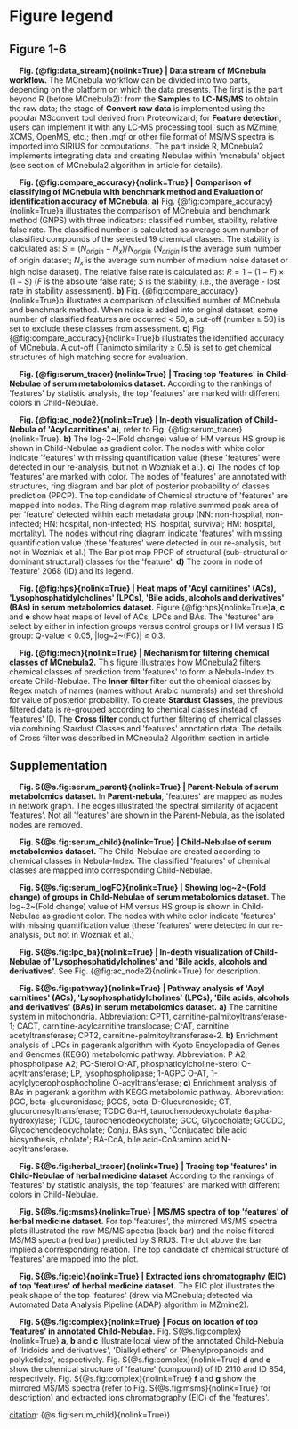 # Figure legend

## Figure 1-6

&ensp;&ensp; **Fig. {@fig:data_stream}{nolink=True} | Data stream of MCnebula
workflow.** The MCnebula workflow can be divided into two parts, depending on
the platform on which the data presents. The first is the part beyond R (before
MCnebula2): from the **Samples** to **LC-MS/MS** to obtain the raw data; the
stage of **Convert raw data** is implemented using the popular MSconvert tool
derived from Proteowizard; for **Feature detection**, users can implement it
with any LC-MS processing tool, such as MZmine, XCMS, OpenMS, etc.; then .mgf
or other file format of MS/MS spectra is imported into SIRIUS for computations.
The part inside R, MCnebula2 implements integrating data and creating Nebulae
within 'mcnebula' object (see section of MCnebula2 algorithm in article for
details).

&ensp;&ensp; **Fig. {@fig:compare_accuracy}{nolink=True} | Comparison of
classifying of MCnebula with benchmark method and Evaluation of identification
accuracy of MCnebula**. **a)** Fig. {@fig:compare_accuracy}{nolink=True}a
illustrates the comparison of MCnebula and benchmark method (GNPS) with three
indicators: classified number, stability, relative false rate. The classified
number is calculated as average sum number of classified compounds of the
selected 19 chemical classes. The stability is calculated as:
$S = (N_{origin} - N_{x}) / N_{origin}$ ($N_{origin}$ is the average sum number
of origin dataset; $N_{x}$ is the average sum number of medium noise dataset or
high noise dataset). The relative false rate is calculated as:
$R = 1 - (1 - F) \times (1 - S)$
($F$ is the absolute false rate; $S$ is the stability, i.e., the average - 
lost rate in stability assessment).  **b)** Fig.
{@fig:compare_accuracy}{nolink=True}b illustrates a comparison of classified
number of MCnebula and benchmark method.  When noise is added into original
dataset, some number of classified features are occurred &lt; 50, a cut-off
(number $\geq$ 50) is set to exclude these classes from assessment.  **c)**
Fig. {@fig:compare_accuracy}{nolink=True}b illustrates the identified accuracy
of MCnebula.  A cut-off (Tanimoto similarity $\geq$ 0.5) is set to get chemical
structures of high matching score for evaluation.

&ensp;&ensp; **Fig. {@fig:serum_tracer}{nolink=True} | Tracing top 'features'
in Child-Nebulae of serum metabolomics dataset.** According to the rankings of
'features' by statistic analysis, the top 'features' are marked with
different colors in Child-Nebulae.

&ensp;&ensp; **Fig. {@fig:ac_node2}{nolink=True} | In-depth visualization of
Child-Nebula of 'Acyl carnitines'** **a)**, refer to Fig.
{@fig:serum_tracer}{nolink=True}.  **b)** The log~2~(Fold change) value of HM
versus HS group is shown in Child-Nebulae as gradient color. The nodes with
white color indicate 'features' with missing quantification value (these
'features' were detected in our re-analysis, but not in Wozniak et al.).
**c)** The nodes of top 'features' are marked with color.  The nodes of
'features' are annotated with structures, ring diagram and bar plot of
posterior probability of classes prediction (PPCP). The top candidate of
Chemical structure of 'features' are mapped into nodes. The Ring diagram map
relative summed peak area of per 'feature' detected within each metadata group
(NN: non-hospital, non-infected; HN: hospital, non-infected; HS: hospital,
survival; HM: hospital, mortality).  The nodes without ring diagram indicate
'features' with missing quantification value (these 'features' were detected in
our re-analysis, but not in Wozniak et al.) The Bar plot map PPCP of structural
(sub-structural or dominant structural) classes for the 'feature'. **d)** The
zoom in node of 'feature' 2068 (ID) and its legend.

&ensp;&ensp; **Fig. {@fig:hps}{nolink=True} | Heat maps of 'Acyl carnitines'
(ACs), 'Lysophosphatidylcholines' (LPCs), 'Bile acids, alcohols and
derivatives' (BAs) in serum metabolomics dataset.** Figure
{@fig:hps}{nolink=True}**a**, **c** and **e** show heat maps of level of ACs,
LPCs and BAs. The 'features' are select by either in infection groups versus control groups
or HM versus HS group: Q-value &lt; 0.05, |log~2~(FC)| $\geq$ 0.3.

&ensp;&ensp; **Fig. {@fig:mech}{nolink=True} | Mechanism for filtering chemical
classes of MCnebula2.** This figure illustrates how MCnebula2 filters chemical
classes of prediction from 'features' to form a Nebula-Index to create
Child-Nebulae. The **Inner filter** filter out the chemical classes by Regex
match of names (names without Arabic numerals) and set threshold for
value of posterior probability. To create **Stardust Classes**, the previous
filtered data is re-grouped according to chemical classes instead of 'features'
ID. The **Cross filter** conduct further filtering of chemical classes via
combining Stardust Classes and 'features' annotation data. The details of
Cross filter was described in MCnebula2 Algorithm section in article.

## Supplementation

&ensp;&ensp; **Fig. S{@s.fig:serum_parent}{nolink=True} | Parent-Nebula of
serum metabolomics dataset.** In **Parent-nebula**, 'features' are mapped as
nodes in network graph. The edges illustrated the spectral similarity of
adjacent 'features'. Not all 'features' are shown in the Parent-Nebula, as
the isolated nodes are removed.

&ensp;&ensp; **Fig. S{@s.fig:serum_child}{nolink=True} | Child-Nebulae of serum
metabolomics dataset.** The Child-Nebulae are created according to chemical
classes in Nebula-Index. The classified 'features' of chemical classes are
mapped into corresponding Child-Nebulae.

&ensp;&ensp; **Fig. S{@s.fig:serum_logFC}{nolink=True} | Showing log~2~(Fold
change) of groups in Child-Nebulae of serum metabolomics dataset.** The
log~2~(Fold change) value of HM versus HS group is shown in Child-Nebulae as
gradient color. The nodes with white color indicate 'features'
with missing quantification value (these 'features' were detected in our
re-analysis, but not in Wozniak et al.)

&ensp;&ensp; **Fig. S{@s.fig:lpc_ba}{nolink=True} | In-depth visualization of
Child-Nebulae of 'Lysophosphatidylcholines' and 'Bile acids, alcohols and
derivatives'.** See Fig. {@fig:ac_node2}{nolink=True} for description.

&ensp;&ensp; **Fig. S{@s.fig:pathway}{nolink=True} | Pathway analysis of 'Acyl
carnitines' (ACs), 'Lysophosphatidylcholines' (LPCs), 'Bile acids, alcohols and
derivatives' (BAs) in serum metabolomics dataset.** **a)** The carnitine system
in mitochondria.  Abbreviation: CPT1, carnitine-palmitoyltransferase-1; CACT,
carnitine-acylcarnitine translocase; CrAT, carnitine acetyltransferase; CPT2,
carnitine-palmitoyltransferase-2.  **b)** Enrichment analysis of LPCs in
pagerank algorithm with Kyoto Encyclopedia of Genes and Genomes (KEGG)
metabolomic pathway.  Abbreviation: P A2, phospholipase A2; PC-Sterol O-AT,
phosphatidylcholine-sterol O-acyltransferase; LP, lysophospholipase; 1-AGPC
O-AT, 1-acylglycerophosphocholine O-acyltransferase; **c)** Enrichment analysis
of BAs in pagerank algorithm with KEGG metabolomic pathway.  Abbreviation: βGC,
beta-glucuronidase; βGCS, beta-D-Glucuronoside; GT, glucuronosyltransferase;
TCDC 6α-H, taurochenodeoxycholate 6alpha-hydroxylase; TCDC,
taurochenodeoxycholate; GCC, Glycocholate; GCCDC, Glycochenodeoxycholate;
Conju. BAs syn., 'Conjugated bile acid biosynthesis, cholate'; BA-CoA, bile
acid-CoA:amino acid N-acyltransferase.

&ensp;&ensp; **Fig. S{@s.fig:herbal_tracer}{nolink=True} | Tracing top 'features'
in Child-Nebulae of herbal medicine dataset** According to the rankings of
'features' by statistic analysis, the top 'features' are marked with
different colors in Child-Nebulae.

&ensp;&ensp; **Fig. S{@s.fig:msms}{nolink=True} | MS/MS spectra of top
'features' of herbal medicine dataset.** For top 'features', the mirrored MS/MS
spectra plots illustrated the raw MS/MS spectra (back bar) and the noise
filtered MS/MS spectra (red bar) predicted by SIRIUS. The dot above the bar
implied a corresponding relation.  The top candidate of chemical structure of
'features' are mapped into the plot.

&ensp;&ensp; **Fig. S{@s.fig:eic}{nolink=True} | Extracted ions chromatography
(EIC) of top 'features' of herbal medicine dataset.** The EIC plot illustrates
the peak shape of the top 'features' (drew via MCnebula; detected via Automated
Data Analysis Pipeline (ADAP) algorithm in MZmine2).

&ensp;&ensp; **Fig. S{@s.fig:complex}{nolink=True} | Focus on location of top
'features' in annotated Child-Nebulae.** Fig.  S{@s.fig:complex}{nolink=True}
**a**, **b** and **c** illustrate local view of the annotated Child-Nebula of
'Iridoids and derivatives', 'Dialkyl ethers' or 'Phenylpropanoids and
polyketides', respectively. Fig.  S{@s.fig:complex}{nolink=True} **d** and
**e** show the chemical structure of 'feature' (compound) of ID 2110 and ID
854, respectively. Fig. S{@s.fig:complex}{nolink=True} **f** and **g** show the
mirrored MS/MS spectra (refer to Fig. S{@s.fig:msms}{nolink=True} for
description) and extracted ions chromatography (EIC) of the 'features'.


[citation]: {@fig:data_stream}{nolink=True}

[citation]: {@fig:compare_accuracy}{nolink=True}

[citation]: {@fig:serum_tracer}{nolink=True}

[citation]: {@fig:ac_node2}{nolink=True}

[citation]: {@fig:hps}{nolink=True}

[citation]: {@fig:mech}{nolink=True}

[annotation]: -----------------------------------------

[citation]: S{@s.tab:subEval}{nolink=True}

[citation]: {@s.fig:serum_parent}{nolink=True}

[citation]: {@s.fig:serum_child}{nolink=True})

[citation]: S{@s.fig:serum_logFC}{nolink=True}

[citation]: {@s.fig:lpc_ba}{nolink=True}

[citation]: {@s.fig:pathway}{nolink=True}

[citation]: {@s.tab:serum_compounds}{nolink=True}

[citation]: S{@s.tab:serum_otops}{nolink=True}

[citation]: {@s.fig:herbal_tracer}{nolink=True}

[citation]: {@s.fig:msms}{nolink=True}

[citation]: {@s.fig:eic}{nolink=True}

[citation]: {@s.fig:complex}{nolink=True}

[citation]: {@s.tab:herbal_compounds}{nolink=True}
